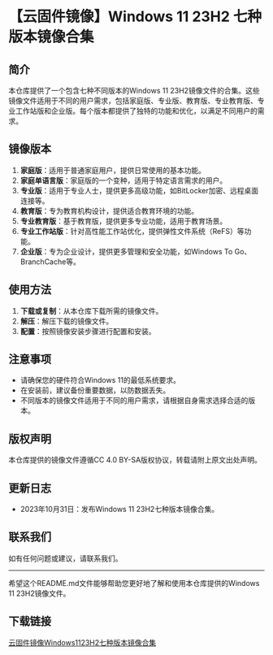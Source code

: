 # 【云固件镜像】Windows 11 23H2 七种版本镜像合集

## 简介
本仓库提供了一个包含七种不同版本的Windows 11 23H2镜像文件的合集。这些镜像文件适用于不同的用户需求，包括家庭版、专业版、教育版、专业教育版、专业工作站版和企业版。每个版本都提供了独特的功能和优化，以满足不同用户的需求。

## 镜像版本
1. **家庭版**：适用于普通家庭用户，提供日常使用的基本功能。
2. **家庭单语言版**：家庭版的一个变种，适用于特定语言需求的用户。
3. **专业版**：适用于专业人士，提供更多高级功能，如BitLocker加密、远程桌面连接等。
4. **教育版**：专为教育机构设计，提供适合教育环境的功能。
5. **专业教育版**：基于教育版，提供更多专业功能，适用于教育场景。
6. **专业工作站版**：针对高性能工作站优化，提供弹性文件系统（ReFS）等功能。
7. **企业版**：专为企业设计，提供更多管理和安全功能，如Windows To Go、BranchCache等。

## 使用方法
1. **下载或复制**：从本仓库下载所需的镜像文件。
2. **解压**：解压下载的镜像文件。
3. **配置**：按照镜像安装步骤进行配置和安装。

## 注意事项
- 请确保您的硬件符合Windows 11的最低系统要求。
- 在安装前，建议备份重要数据，以防数据丢失。
- 不同版本的镜像文件适用于不同的用户需求，请根据自身需求选择合适的版本。

## 版权声明
本仓库提供的镜像文件遵循CC 4.0 BY-SA版权协议，转载请附上原文出处声明。

## 更新日志
- 2023年10月31日：发布Windows 11 23H2七种版本镜像合集。

## 联系我们
如有任何问题或建议，请联系我们。

---

希望这个README.md文件能够帮助您更好地了解和使用本仓库提供的Windows 11 23H2镜像文件。

## 下载链接

[云固件镜像Windows1123H2七种版本镜像合集](https://pan.quark.cn/s/b01b11db0200)
